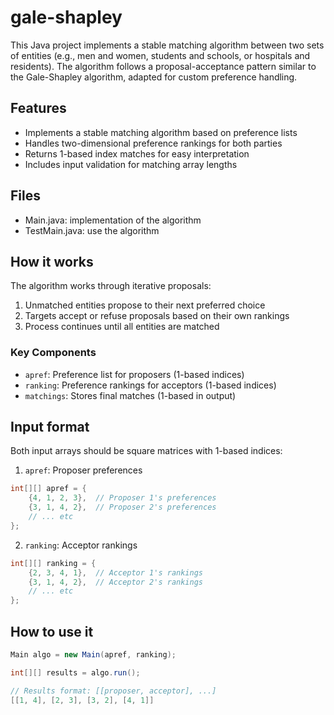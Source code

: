 # gale-shapley
This Java project implements a stable matching algorithm between two sets of entities (e.g., men and women, students and schools, or hospitals and residents). The algorithm follows a proposal-acceptance pattern similar to the Gale-Shapley algorithm, adapted for custom preference handling.

## Features
- Implements a stable matching algorithm based on preference lists
- Handles two-dimensional preference rankings for both parties
- Returns 1-based index matches for easy interpretation
- Includes input validation for matching array lengths

## Files
- Main.java: implementation of the algorithm
- TestMain.java: use the algorithm

## How it works
The algorithm works through iterative proposals:
1. Unmatched entities propose to their next preferred choice
2. Targets accept or refuse proposals based on their own rankings
3. Process continues until all entities are matched

### Key Components
- `apref`: Preference list for proposers (1-based indices)
- `ranking`: Preference rankings for acceptors (1-based indices)
- `matchings`: Stores final matches (1-based in output)

## Input format
Both input arrays should be square matrices with 1-based indices:

1. `apref`: Proposer preferences
```java
int[][] apref = {
    {4, 1, 2, 3},  // Proposer 1's preferences
    {3, 1, 4, 2},  // Proposer 2's preferences
    // ... etc
};
```
2. `ranking`: Acceptor rankings
```java
int[][] ranking = {
    {2, 3, 4, 1},  // Acceptor 1's rankings
    {3, 1, 4, 2},  // Acceptor 2's rankings
    // ... etc
};
```

## How to use it 
```java
Main algo = new Main(apref, ranking);

int[][] results = algo.run();

// Results format: [[proposer, acceptor], ...]
[[1, 4], [2, 3], [3, 2], [4, 1]]
```
